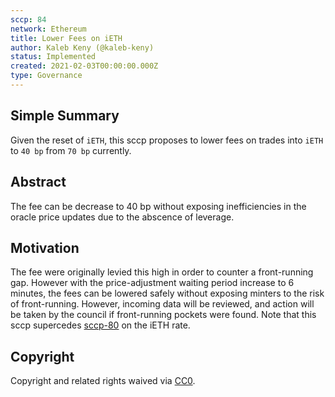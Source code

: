 ```yaml
---
sccp: 84
network: Ethereum
title: Lower Fees on iETH
author: Kaleb Keny (@kaleb-keny)
status: Implemented
created: 2021-02-03T00:00:00.000Z
type: Governance
---
```


<!--You can leave these HTML comments in your merged SCCP and delete the visible duplicate text guides, they will not appear and may be helpful to refer to if you edit it again. This is the suggested template for new SCCPs. Note that an SCCP number will be assigned by an editor. When opening a pull request to submit your SCCP, please use an abbreviated title in the filename, `sccp-draft_title_abbrev.md`. The title should be 44 characters or less.-->

## Simple Summary

<!--"If you can't explain it simply, you don't understand it well enough." Provide a simplified and layman-accessible explanation of the SCCP.-->

Given the reset of `iETH`, this sccp proposes to lower fees on trades into `iETH` to `40 bp` from `70 bp` currently.

## Abstract

<!--A short (~200 word) description of the variable change proposed.-->

The fee can be decrease to 40 bp without exposing inefficiencies in the oracle price updates due to the abscence of leverage.

## Motivation

<!--The motivation is critical for SCCPs that want to update variables within Synthetix. It should clearly explain why the existing variable is not incentive aligned. SCCP submissions without sufficient motivation may be rejected outright.-->

The fee were originally levied this high in order to counter a front-running gap. However with the price-adjustment waiting period increase to 6 minutes, the fees can be lowered safely without exposing minters to the risk of front-running.
However, incoming data will be reviewed, and action will be taken by the council if front-running pockets were found.
Note that this sccp supercedes [sccp-80](https://sips.synthetix.io/sccp/sccp-80) on the iETH rate.

## Copyright

Copyright and related rights waived via [CC0](https://creativecommons.org/publicdomain/zero/1.0/).
